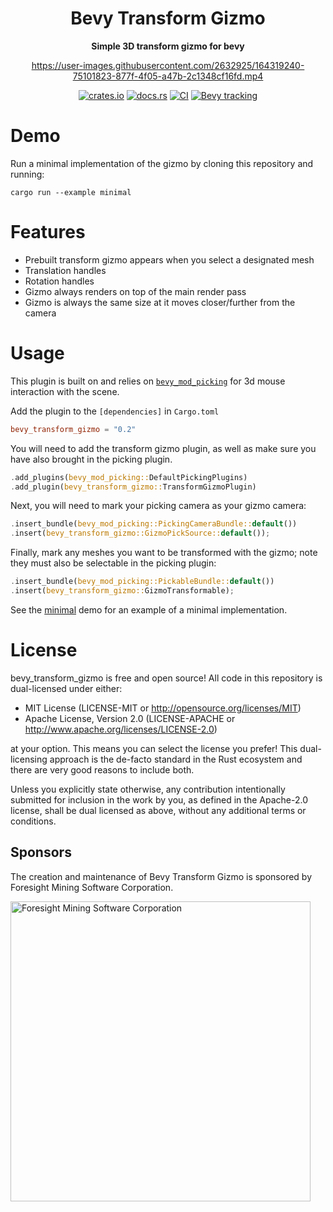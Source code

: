 <div align="center">
    
# Bevy Transform Gizmo

**Simple 3D transform gizmo for bevy**
    
https://user-images.githubusercontent.com/2632925/164319240-75101823-877f-4f05-a47b-2c1348cf16fd.mp4
    
[![crates.io](https://img.shields.io/crates/v/bevy_transform_gizmo)](https://crates.io/crates/bevy_transform_gizmo)
[![docs.rs](https://docs.rs/bevy_transform_gizmo/badge.svg)](https://docs.rs/bevy_transform_gizmo)
[![CI](https://github.com/ForesightMiningSoftwareCorporation/bevy_transform_gizmo/workflows/CI/badge.svg?branch=main)](https://github.com/ForesightMiningSoftwareCorporation/bevy_transform_gizmo/actions?query=workflow%3A%22CI%22+branch%3Amain)
[![Bevy tracking](https://img.shields.io/badge/Bevy%20tracking-main-lightblue)](https://github.com/bevyengine/bevy/blob/main/docs/plugins_guidelines.md#main-branch-tracking)
    
</div>

# Demo

Run a minimal implementation of the gizmo by cloning this repository and running:

```shell
cargo run --example minimal
```

# Features

* Prebuilt transform gizmo appears when you select a designated mesh
* Translation handles
* Rotation handles
* Gizmo always renders on top of the main render pass
* Gizmo is always the same size at it moves closer/further from the camera

# Usage

This plugin is built on and relies on [`bevy_mod_picking`](https://github.com/aevyrie/bevy_mod_picking) for 3d mouse interaction with the scene.

Add the plugin to the `[dependencies]` in `Cargo.toml`

```toml
bevy_transform_gizmo = "0.2"
```

You will need to add the transform gizmo plugin, as well as make sure you have also brought in the picking plugin.

```rust
.add_plugins(bevy_mod_picking::DefaultPickingPlugins)
.add_plugin(bevy_transform_gizmo::TransformGizmoPlugin)
```

Next, you will need to mark your picking camera as your gizmo camera:

```rust
.insert_bundle(bevy_mod_picking::PickingCameraBundle::default())
.insert(bevy_transform_gizmo::GizmoPickSource::default());
```

Finally, mark any meshes you want to be transformed with the gizmo; note they must also be selectable in the picking plugin:

```rust
.insert_bundle(bevy_mod_picking::PickableBundle::default())
.insert(bevy_transform_gizmo::GizmoTransformable);
```

See the [minimal](examples/minimal.rs) demo for an example of a minimal implementation.

# License

bevy_transform_gizmo is free and open source! All code in this repository is dual-licensed under either:

* MIT License (LICENSE-MIT or http://opensource.org/licenses/MIT)
* Apache License, Version 2.0 (LICENSE-APACHE or http://www.apache.org/licenses/LICENSE-2.0)

at your option. This means you can select the license you prefer! This dual-licensing approach is the de-facto standard in the Rust ecosystem and there are very good reasons to include both.

Unless you explicitly state otherwise, any contribution intentionally submitted for inclusion in the work by you, as defined in the Apache-2.0 license, shall be dual licensed as above, without any additional terms or conditions.

## Sponsors
The creation and maintenance of Bevy Transform Gizmo is sponsored by Foresight Mining Software Corporation.

<img src="https://user-images.githubusercontent.com/2632925/151242316-db3455d1-4934-4374-8369-1818daf512dd.png" alt="Foresight Mining Software Corporation" width="480">

